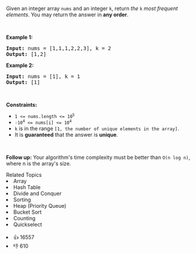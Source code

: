 <p>Given an integer array <code>nums</code> and an integer <code>k</code>, return <em>the</em> <code>k</code> <em>most frequent elements</em>. You may return the answer in <strong>any order</strong>.</p>

<p>&nbsp;</p> 
<p><strong class="example">Example 1:</strong></p> 
<pre><strong>Input:</strong> nums = [1,1,1,2,2,3], k = 2
<strong>Output:</strong> [1,2]
</pre>
<p><strong class="example">Example 2:</strong></p> 
<pre><strong>Input:</strong> nums = [1], k = 1
<strong>Output:</strong> [1]
</pre> 
<p>&nbsp;</p> 
<p><strong>Constraints:</strong></p>

<ul> 
 <li><code>1 &lt;= nums.length &lt;= 10<sup>5</sup></code></li> 
 <li><code>-10<sup>4</sup> &lt;= nums[i] &lt;= 10<sup>4</sup></code></li> 
 <li><code>k</code> is in the range <code>[1, the number of unique elements in the array]</code>.</li> 
 <li>It is <strong>guaranteed</strong> that the answer is <strong>unique</strong>.</li> 
</ul>

<p>&nbsp;</p> 
<p><strong>Follow up:</strong> Your algorithm's time complexity must be better than <code>O(n log n)</code>, where n is the array's size.</p>

<div><div>Related Topics</div><div><li>Array</li><li>Hash Table</li><li>Divide and Conquer</li><li>Sorting</li><li>Heap (Priority Queue)</li><li>Bucket Sort</li><li>Counting</li><li>Quickselect</li></div></div><br><div><li>👍 16557</li><li>👎 610</li></div>